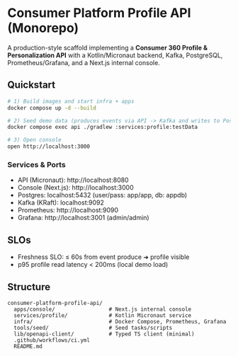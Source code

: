 # Consumer Platform Profile API (Monorepo)

A production-style scaffold implementing a **Consumer 360 Profile & Personalization API** with a Kotlin/Micronaut backend, Kafka, PostgreSQL, Prometheus/Grafana, and a Next.js internal console.

## Quickstart

```bash
# 1) Build images and start infra + apps
docker compose up -d --build

# 2) Seed demo data (produces events via API -> Kafka and writes to Postgres)
docker compose exec api ./gradlew :services:profile:testData

# 3) Open console
open http://localhost:3000
```

### Services & Ports
- API (Micronaut): http://localhost:8080
- Console (Next.js): http://localhost:3000
- Postgres: localhost:5432 (user/pass: app/app, db: appdb)
- Kafka (KRaft): localhost:9092
- Prometheus: http://localhost:9090
- Grafana: http://localhost:3001 (admin/admin)

## SLOs
- Freshness SLO: ≤ 60s from event produce ➜ profile visible
- p95 profile read latency < 200ms (local demo load)

## Structure
```
consumer-platform-profile-api/
  apps/console/                 # Next.js internal console
  services/profile/             # Kotlin Micronaut service
  infra/                        # Docker Compose, Prometheus, Grafana
  tools/seed/                   # Seed tasks/scripts
  lib/openapi-client/           # Typed TS client (minimal)
  .github/workflows/ci.yml
  README.md
```

